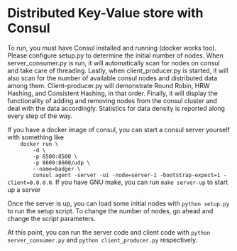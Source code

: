 # Distributed Key-Value store with Consul
To run, you must have Consul installed and running (docker works too). Please configure setup.py to determine the initial number of nodes. When server_consumer.py is run, it will automatically scan for nodes on consul and take care of threading. Lastly, when client_producer.py is started, it will also scan for the number of available consul nodes and distributed data among them. Client-producer.py will demonstrate Round Robin, HRW Hashing, and Consistent Hashing, in that order. Finally, it will display the functionality of adding and removing nodes from the consul cluster and deal with the data accordingly. Statistics for data density is reported along every step of the way.

<p>If you have a docker image of consul, you can start a consul server yourself with something like <code>
    docker run \
        -d \
        -p 8500:8500 \
        -p 8600:8600/udp \
        --name=badger \
        consul agent -server -ui -node=server-1 -bootstrap-expect=1 -client=0.0.0.0</code>.
  If you have GNU make, you can run <code>make server-up</code> to start up a server </p>
<p>Once the server is up, you can load some initial nodes with <code>python setup.py</code> to run the setup script. To change the number of nodes, go ahead and change the script parameters.</p>
<p>At this point, you can run the server code and client code with <code>python server_consumer.py</code> and <code>python client_producer.py</code> respectively.</p>
